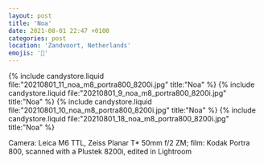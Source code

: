 ```yaml
---
layout: post
title: 'Noa'
date: 2021-08-01 22:47 +0100
categories: post
location: 'Zandvoort, Netherlands'
emojis: '🔞'
---
```


{% include candystore.liquid file:"20210801_11_noa_m8_portra800_8200i.jpg" title:"Noa" %}
{% include candystore.liquid file:"20210801_9_noa_m8_portra800_8200i.jpg" title:"Noa" %}
{% include candystore.liquid file:"20210801_10_noa_m8_portra800_8200i.jpg" title:"Noa" %}
{% include candystore.liquid file:"20210801_18_noa_m8_portra800_8200i.jpg" title:"Noa" %}

Camera: Leica M6 TTL, Zeiss Planar T\* 50mm f/2 ZM; film: Kodak Portra 800, scanned with a Plustek 8200i, edited in Lightroom
